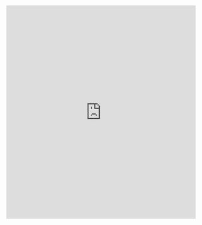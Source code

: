 <p><iframe allowfullscreen width="100%" height="569" class="google-slides-iframe" frameborder="0" scrolling="no" src="https://docs.google.com/presentation/d/e/2PACX-1vQE-oZdHtTQqOrpbFQqdsKbeyuniZ4YoebQ4aFsFOuKP_slaWziz_ZeHGahH7pB1tm0fys6EcV6T8YS/embed?start=false&amp;loop=false&amp;delayms=3000"></iframe></p>